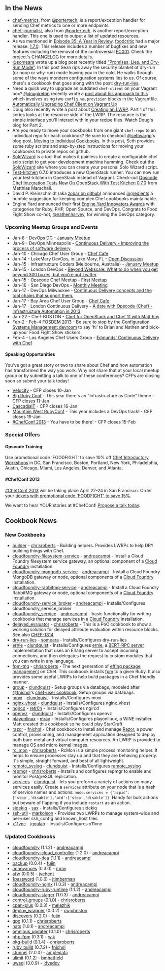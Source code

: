 In the News<a name="news"></a>
-----------
* [chef-metrics](https://github.com/portertech/chef-metrics), from [@portertech](http://twitter.com/portertech), is a report/exception handler for sending Chef metrics to one or more endpoints.
* [chef-journalist](https://github.com/portertech/chef-journalist), also from [@portertech](https://twitter.com/portertech), is another report/exception handler. This one is used to output a list of updated resources.
* As we mentioned in [Episode 35: A Year in Review](http://foodfightshow.org/2013/01/food-fight-show-year-two.html), [foodcritic](http://acrmp.github.com/foodcritic/) had a major release:  [1.7.0](https://github.com/acrmp/foodcritic/blob/master/CHANGELOG.md).  This release includes a number of bugfixes and new features including the removal of the controversial [FC001](http://acrmp.github.com/foodcritic/#FC001).  Check the project's [CHANGELOG](https://github.com/acrmp/foodcritic/blob/master/CHANGELOG.md) for more details.
* [@someara](https://twitter.com/someara) wrote up a blog post recently titled ["Promises, Lies, and Dry-Run Mode"](http://blog.afistfulofservers.net/post/2012/12/21/promises-lies-and-dryrun-mode/).  In this post Sean rips away the security blanket of dry-run (or noop or why-run) mode leaving you in the cold.  He walks through some of the ways mondern configuration systems lies to us. Of course, there's a cookbook that goes along with the post:   [dry-run-lies](http://community.opscode.com/cookbooks/dry-run-lies).
* Need a quick way to upgrade an outdated `chef-client` on your Vagrant box?  [@dougireton](https://twitter.com/dougireton) recently wrote a [post about his approach to this](http://dougireton.com/blog/2012/12/23/automatically-upgrading-chef-client-on-vagrant-up/) which involves using two `config.vm.provision` blocks in the Vagrantfile.  [Automatically Upgrading Chef Client on Vagrant Up](http://dougireton.com/blog/2012/12/23/automatically-upgrading-chef-client-on-vagrant-up/)
* Doug also recently wrote a post about [Creating an LWRP](http://dougireton.com/blog/2012/12/31/creating-an-lwrp/).  Part 1 of this series looks at the resource side of the LWRP.  The resource is the simple interface you'll interact with in your recipe files.  Watch Doug's blog for Part 2.
* Are you ready to move your cookbooks from one giant `chef-repo` to an individual repo for each cookbook?  Be sure to checkout [@sethvargo](https://twitter.com/sethvargo)'s blog post, [Moving to Individual Cookbooks](http://sethvargo.com/20130102/moving-to-individual-cookbooks/).  In this post, Seth provides some ruby scripts and step-by-step instructions for moving your cookbooks to private repos on github.  
* [SoloWizard](http://www.solowizard.com/) is a tool that makes it painless to create a configurable chef solo script to get your development machine humming.  Check out the [SoloWizard](http://www.solowizard.com/) site where you can create your personal Solo Wizard script.
* [Test-kitchen](https://github.com/opscode/test-kitchen) 0.7.0 introduces a new OpenStack runner.  You can now run your test-kitchen in OpenStack instead of Vagrant.  Check-out [Opscode Chef Integration Tests Now On OpenStack With Test Kitchen 0.7.0](http://www.infoq.com/news/2013/01/test-kitchen-on-openstack) from Matthias Marschall.
* David P. Kleinschmidt (aka [zobar on github](https://github.com/zobar)) announced [ingredients](https://github.com/zobar/ingredients) a humble suggestion for keeping complex Chef cookbooks maintainable.  
* Engine Yard announced their first [Engine Yard Innovators Awards](https://blog.engineyard.com/2013/engine-yard-innovators-awards/) with categories for Ruby, PHP, Open Source, and DevOps.  Congrats to Food Fight Show co-hot, [@nathenharvey](https://twitter.com/nathenharvey), for winning the DevOps category.

### Upcoming Meetup Groups and Events
* Jan-8 - DevOps DC - [January Meetup](http://www.meetup.com/DevOpsDC/events/90355012/)
* Jan-9 - DevOps Minneapolis - [Continuous Delivery - Improving the process of software delivery](http://www.meetup.com/DevOps-Minneapolis/events/94351262/)
* Jan-10 - Chicago Chef User Group - [Chef Cafe](http://www.meetup.com/Chicago-Chef-User-Group/events/95348762/)
* Jan-14 - LakeMary DevOps, in Lake Mary, FL - [Open Discussion](http://www.meetup.com/LakeMary-DevOps/events/95923592/)
* Jan-15 - Infrastructure Coders (Melbourne, Australia) - [January Meetup](http://meetup.infrastructurecoders.com/events/91261252/)
* Jan-15 - London DevOps - [Beyond Webscale: What to do when you get beyond 300 boxes, but you're not Twitter](http://london-devops-jan-2013.eventbrite.com/)
* Jan-15 - Opscode Chef Meetup - [First Meetup](http://www.meetup.com/Opscode-Chef-Meetup/events/91432562/)
* Jan-16 - San Diego DevOps - [Monthly Meeting](http://www.meetup.com/sddevops/events/dlwztdyrcbvb/)
* Jan-17 - DevOps Milwaukee - [Continuous Delivery concepts and the tool chains that support them.](http://www.meetup.com/DevOps-Milwaukee/events/96337082/)
* Jan-17 - Bay Area Chef User Group - [Chef Cafe](http://www.meetup.com/The-Bay-Area-Chef-User-Group/events/97748582/)
* Jan-17 - London Continuous Delivery - [A date with Opscode (Chef) - Infrastructure Automation in 2013](http://www.meetup.com/London-Continuous-Delivery/events/94851972/)
* Jan-22 - Chef-BOSTON - [Chef for OpenStack and Chef 11 with Matt Ray](http://www.meetup.com/Chef-BOSTON/events/98235712/)
* Feb-2 - Feb-4 [FOSDEM 2013](https://fosdem.org/2013/) - Be sure to stop by the [Configuration Systems Management devroom](https://fosdem.org/2013/schedule/track/configuration_systems_management/) to say 'hi' to Brian and Nathen and pick-up your Food Fight Show stickers.
* Feb-4 - Los Angeles Chef Users Group - [Edmunds' Continuous Delivery with Chef](http://www.meetup.com/Los-Angeles-Chef-Users-Group/events/95257602/)

#### Speaking Opportunities

You've got a great story or two to share about Chef and how automation has transformed the way you work.  Why not share that at your local meetup group or by submitting a talk to one of these conferences?  CFPs are closing soon so submit your talk today!

* [Velocity](http://velocityconf.com/velocity2013/public/cfp/246) - CFP closes 10-Jan
* [Big Ruby Conf](http://www.bigrubyconf.com/) - This year there's an "Infrastructure as Code" theme - CFP closes 11-Jan
* [CascadiaIT](http://casitconf.org/casitconf13/) - CFP closes 16-Jan
* [Mountain West RubyConf](http://mtnwestrubyconf.org/) - This year includes a DevOps track! - CFP closes 19-Jan.
* [#ChefConf 2013](https://chefconf2013.busyconf.com/proposals/new) - You have to be there! - CFP closes 15-Feb

###  Special Offers

#### Opscode Training

Use promotional code 'FOODFIGHT' to save 10% off [Chef Introductory Workshops](http://opscode.eventbrite.com/) in DC, San Francisco, Boston, Portland, New York, Philadelphia, Austin, Chicago, Miami, Los Angeles, Denver, and Atlanta.  

#### #ChefConf 2013

[#ChefConf 2013](http://chefconf.opscode.com) will be taking place April 22-24 in San Francisco.  Order your [tickets with promotional code 'FOODFIGHT' to save 15%](https://chefconf2013.busyconf.com/bookings/new?discount=FOODFIGHT).

We want to hear YOUR stories at #ChefConf!  [Propose a talk today](https://chefconf2013.busyconf.com/proposals/new).

Cookbook News<a name="cookbooks"></a>
-------------
### New Cookbooks

* [builder](http://community.opscode.com/cookbooks/builder) - [chrisroberts](http://community.opscode.com/users/chrisroberts) - Building helpers.  Provides LWRPs to help DRY building things with Chef.
* [cloudfoundry-filesystem-service](http://community.opscode.com/cookbooks/cloudfoundry-filesystem-service) - [andreacampi](http://community.opscode.com/users/andreacampi) - Install a Cloud Foundry filesystem service gateway, an optional component of a [Cloud Foundry](http://www.cloudfoundry.org/) installation.
* [cloudfoundry-mongodb-service](http://community.opscode.com/cookbooks/cloudfoundry-mongodb-service) - [andreacampi](http://community.opscode.com/users/andreacampi) - Install a Cloud Foundry MongoDB gateway or node, optional components of a [Cloud Foundry](http://www.cloudfoundry.org/) installation.
* [cloudfoundry-rabbitmq-service](http://community.opscode.com/cookbooks/cloudfoundry-rabbitmq-service) - [andreacampi](http://community.opscode.com/users/andreacampi) - Install a Cloud Foundry RabbitMQ gateway or node, optional components of a [Cloud Foundry](http://www.cloudfoundry.org/) installation.
* [cloudfoundry-service_broker](http://community.opscode.com/cookbooks/cloudfoundry-service_broker) - [andreacampi](http://community.opscode.com/users/andreacampi) - Installs/Configures cloudfoundry_service_broker
* [cloudfoundry_service](http://community.opscode.com/cookbooks/cloudfoundry_service) - [andreacampi](http://community.opscode.com/users/andreacampi) - basic functionality for writing cookbooks that manage services in a [Cloud Foundry](http://www.cloudfoundry.org/) installation.
* [delayed_evaluator](http://community.opscode.com/cookbooks/delayed_evaluator) - [chrisroberts](http://community.opscode.com/users/chrisroberts) - This is a PoC cookbook to show a working solution for delayed attribute evaluation within resource blocks.  See also [CHEF-1814](http://tickets.opscode.com/browse/CHEF-1814)
* [dry-run-lies](http://community.opscode.com/cookbooks/dry-run-lies) - [someara](http://community.opscode.com/users/someara) - Installs/Configures dry-run-lies
* [ernie](http://community.opscode.com/cookbooks/ernie) - [clundquist](http://community.opscode.com/users/clundquist) - Installs/Configures [ernie](https://github.com/mojombo/ernie), a [BERT-RPC server](http://bert-rpc.org/) implementation that uses an Erlang server to accept incoming connections, and then delegates the request to custom modules that you can write in any language.
* [fpm-tng](http://community.opscode.com/cookbooks/fpm-tng) - [chrisroberts](http://community.opscode.com/users/chrisroberts) - The next generation of [effing package management](https://github.com/jordansissel/fpm) on Chef.  This cookbook installs [fpm](https://github.com/jordansissel/fpm) to a given Ruby. It also provides some useful LWRPs to help build packages in a Chef friendly manner.
* [group](http://community.opscode.com/cookbooks/group) - [clundquist](http://community.opscode.com/users/clundquist) - Setup groups via databags, modeled after [@fnichol](https://twitter.com/fnichol)'s [chef-user cookbook](https://github.com/fnichol/chef-user). Setup groups via databags.
* [moxi](http://community.opscode.com/cookbooks/moxi) - [clundquist](http://community.opscode.com/users/clundquist) - Installs/Configures moxi
* [nginx_vhost](http://community.opscode.com/cookbooks/nginx_vhost) - [clundquist](http://community.opscode.com/users/clundquist) - Installs/Configures nginx_vhost
* [ngircd](http://community.opscode.com/cookbooks/ngircd) - [retr0h](http://community.opscode.com/users/retr0h) - Installs/Configures ngircd
* [openvz](http://community.opscode.com/cookbooks/openvz) - [clundquist](http://community.opscode.com/users/clundquist) - Installs/Configures openvz
* [playonlinux](http://community.opscode.com/cookbooks/playonlinux) - [mray](http://community.opscode.com/users/mray) - Installs/Configures playonlinux, a WINE installer.  Matt created this cookbook so he could play StarCraft.
* [razor](http://community.opscode.com/cookbooks/razor) - [fnichol](http://community.opscode.com/users/fnichol) - Chef cookbook to install and manage [Razor](https://github.com/puppetlabs/Razor), a power control, provisioning, and management application designed to deploy both bare-metal and virtual computer resources. An LWRP is provided to manage OS and micro kernel images.
* [rc_mon](http://community.opscode.com/cookbooks/rc_mon) - [chrisroberts](http://community.opscode.com/users/chrisroberts) - RcMon is a simple process monitoring helper. It helps to ensure processes stay up and that they are behaving properly. It's simple, straight forward, and best of all lightweight.
* [remote_syslog](http://community.opscode.com/cookbooks/remote_syslog) - [clundquist](http://community.opscode.com/users/clundquist) - Installs/Configures [remote_syslog](https://github.com/papertrail/remote_syslog)
* [repmgr](http://community.opscode.com/cookbooks/repmgr) - [chrisroberts](http://community.opscode.com/users/chrisroberts) - Installs and configures repmgr to enable and monitor PostgreSQL replication.
* [services](http://community.opscode.com/cookbooks/services) - [clundquist](http://community.opscode.com/users/clundquist) - lets you preform a variety of actions on many services easily.  Create a `services` attribute on your node that is a hash of service names and actions:  `node.services = {'acpid':['stop','disable'],'atd':['stop','disable']}`.  Handy for bulk actions but beware of flapping if you include `restart` as an action.
* [sidekiq](http://community.opscode.com/cookbooks/sidekiq) - [sax](http://community.opscode.com/users/sax) - Installs/Configures sidekiq
* [ssh-util](http://community.opscode.com/cookbooks/ssh-util) - [markolson](http://community.opscode.com/users/markolson) - Provides two LWRPs to manage system-wide and per-user ssh_config and known_host files. 
* [x11vnc](http://community.opscode.com/cookbooks/x11vnc) - [jgoulah](http://community.opscode.com/users/jgoulah) - Installs/Configures x11vnc


### Updated Cookbooks
* [cloudfoundry](http://community.opscode.com/cookbooks/cloudfoundry) (1.1.2) - [andreacampi](http://community.opscode.com/users/andreacampi)
* [cloudfoundry-cloud_controller](http://community.opscode.com/cookbooks/cloudfoundry-cloud_controller) (1.2.0) - [andreacampi](http://community.opscode.com/users/andreacampi)
* [cloudfoundry-dea](http://community.opscode.com/cookbooks/cloudfoundry-dea) (1.1.1) - [andreacampi](http://community.opscode.com/users/andreacampi)
* [backup](http://community.opscode.com/cookbooks/backup) (0.0.4) - [fujin](http://community.opscode.com/users/fujin)
* [annoyances](http://community.opscode.com/cookbooks/annoyances) (0.3.0) - [mray](http://community.opscode.com/users/mray)
* [afw](http://community.opscode.com/cookbooks/afw) (0.0.5) - [jvehent](http://community.opscode.com/users/jvehent)
* [1password](http://community.opscode.com/cookbooks/1password) (1.0.6) - [jtimberman](http://community.opscode.com/users/jtimberman)
* [cloudfoundry-nginx](http://community.opscode.com/cookbooks/cloudfoundry-nginx) (1.0.3) - [andreacampi](http://community.opscode.com/users/andreacampi)
* [cloudfoundry-ruby-runtime](http://community.opscode.com/cookbooks/cloudfoundry-ruby-runtime) (1.1.2) - [andreacampi](http://community.opscode.com/users/andreacampi)
* [cloudfoundry-stager](http://community.opscode.com/cookbooks/cloudfoundry-stager) (1.0.3) - [andreacampi](http://community.opscode.com/users/andreacampi)
* [control_groups](http://community.opscode.com/cookbooks/control_groups) (0.1.0) - [chrisroberts](http://community.opscode.com/users/chrisroberts)
* [cpan-plus](http://community.opscode.com/cookbooks/cpan-plus) (0.0.3) - [melezhik](http://community.opscode.com/users/melezhik)
* [deploy_wrapper](http://community.opscode.com/cookbooks/deploy_wrapper) (0.0.2) - [cwjohnston](http://community.opscode.com/users/cwjohnston)
* [discovery](http://community.opscode.com/cookbooks/discovery) (0.2.0) - [fujin](http://community.opscode.com/users/fujin)
* [gpg](http://community.opscode.com/cookbooks/gpg) (0.1.1) - [chrisroberts](http://community.opscode.com/users/chrisroberts)
* [nats](http://community.opscode.com/cookbooks/nats) (1.0.1) - [andreacampi](http://community.opscode.com/users/andreacampi)
* [omnibus_updater](http://community.opscode.com/cookbooks/omnibus_updater) (0.1.0) - [chrisroberts](http://community.opscode.com/users/chrisroberts)
* [php-fpm](http://community.opscode.com/cookbooks/php-fpm) (0.3.1) - [wik](http://community.opscode.com/users/wik)
* [pkg-build](http://community.opscode.com/cookbooks/pkg-build) (0.1.4) - [chrisroberts](http://community.opscode.com/users/chrisroberts)
* [ruby_build](http://community.opscode.com/cookbooks/ruby_build) (0.7.2) - [fnichol](http://community.opscode.com/users/fnichol)
* [stunnel](http://community.opscode.com/cookbooks/stunnel) (2.0.0) - [ampledata](http://community.opscode.com/users/ampledata)
* [ulimit](http://community.opscode.com/cookbooks/ulimit) (0.1.2) - [bmhatfield](http://community.opscode.com/users/bmhatfield)
* [uwsgi](http://community.opscode.com/cookbooks/uwsgi) (0.0.9) - [idyedov](http://community.opscode.com/users/idyedov)
